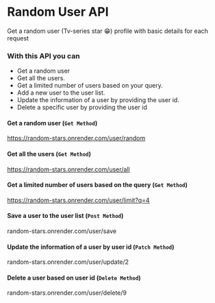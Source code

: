 # Random User API
Get a random user (Tv-series star 😁) profile with basic details for each request


### With this API you can
* Get a random user 
* Get all the users.
* Get a limited number of users based on your query.
* Add a new user to the user list.
* Update the information of a user by providing the user id.
* Delete a specific user by providing the user id

#### Get a random user (```Get Method```)
<https://random-stars.onrender.com/user/random>

#### Get all the users (```Get Method```)
<https://random-stars.onrender.com/user/all>

#### Get a limited number of users based on the query (```Get Method```)
<https://random-stars.onrender.com/user/limit?q=4>

#### Save a user to the user list  (```Post Method```)
random-stars.onrender.com/user/save


#### Update the information of a user by user id  (```Patch Method```) 
random-stars.onrender.com/user/update/2

#### Delete a user based on user id  (```Delete Method```)
random-stars.onrender.com/user/delete/9



## 